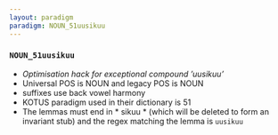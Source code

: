 ```yaml
---
layout: paradigm
paradigm: NOUN_51uusikuu
---
```

### ` NOUN_51uusikuu `

* _Optimisation hack for exceptional compound ’uusikuu’_
* Universal POS is NOUN and legacy POS is NOUN
* suffixes use back vowel harmony
* KOTUS paradigm used in their dictionary is 51
* The lemmas must end in * sikuu * (which will be deleted to form an invariant stub) and the regex matching the lemma is ` uusikuu `
